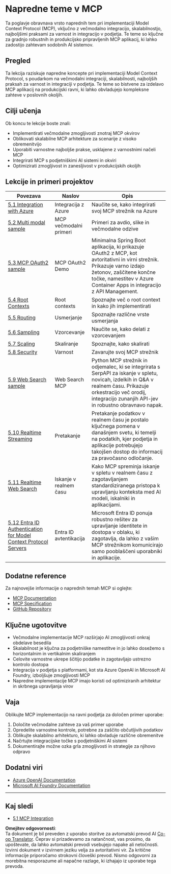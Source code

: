 <!--
CO_OP_TRANSLATOR_METADATA:
{
  "original_hash": "b96f2864e0bcb6fae9b4926813c3feb1",
  "translation_date": "2025-06-26T14:26:20+00:00",
  "source_file": "05-AdvancedTopics/README.md",
  "language_code": "sl"
}
-->
# Napredne teme v MCP

Ta poglavje obravnava vrsto naprednih tem pri implementaciji Model Context Protocol (MCP), vključno z večmodalno integracijo, skalabilnostjo, najboljšimi praksami za varnost in integracijo v podjetja. Te teme so ključne za gradnjo robustnih in produkcijsko pripravljenih MCP aplikacij, ki lahko zadostijo zahtevam sodobnih AI sistemov.

## Pregled

Ta lekcija raziskuje napredne koncepte pri implementaciji Model Context Protocol, s poudarkom na večmodalni integraciji, skalabilnosti, najboljših praksah za varnost in integraciji v podjetja. Te teme so bistvene za izdelavo MCP aplikacij na produkcijski ravni, ki lahko obvladujejo kompleksne zahteve v poslovnih okoljih.

## Cilji učenja

Ob koncu te lekcije boste znali:

- Implementirati večmodalne zmogljivosti znotraj MCP okvirov
- Oblikovati skalabilne MCP arhitekture za scenarije z visoko obremenitvijo
- Uporabiti varnostne najboljše prakse, usklajene z varnostnimi načeli MCP
- Integrirati MCP s podjetniškimi AI sistemi in okviri
- Optimizirati zmogljivost in zanesljivost v produkcijskih okoljih

## Lekcije in primeri projektov

| Povezava | Naslov | Opis |
|----------|--------|-------|
| [5.1 Integration with Azure](./mcp-integration/README.md) | Integracija z Azure | Naučite se, kako integrirati svoj MCP strežnik na Azure |
| [5.2 Multi modal sample](./mcp-multi-modality/README.md) | MCP večmodalni primeri | Primeri za avdio, slike in večmodalne odzive |
| [5.3 MCP OAuth2 sample](../../../05-AdvancedTopics/mcp-oauth2-demo) | MCP OAuth2 Demo | Minimalna Spring Boot aplikacija, ki prikazuje OAuth2 z MCP, kot avtoritativni in virni strežnik. Prikazuje varno izdajo žetonov, zaščitene končne točke, namestitev v Azure Container Apps in integracijo z API Management. |
| [5.4 Root Contexts](./mcp-root-contexts/README.md) | Root contexts | Spoznajte več o root context in kako jih implementirati |
| [5.5 Routing](./mcp-routing/README.md) | Usmerjanje | Spoznajte različne vrste usmerjanja |
| [5.6 Sampling](./mcp-sampling/README.md) | Vzorcevanje | Naučite se, kako delati z vzorcevanjem |
| [5.7 Scaling](./mcp-scaling/README.md) | Skaliranje | Spoznajte, kako skalirati |
| [5.8 Security](./mcp-security/README.md) | Varnost | Zavarujte svoj MCP strežnik |
| [5.9 Web Search sample](./web-search-mcp/README.md) | Web Search MCP | Python MCP strežnik in odjemalec, ki se integrirata s SerpAPI za iskanje v spletu, novicah, izdelkih in Q&A v realnem času. Prikazuje orkestracijo več orodij, integracijo zunanjih API-jev in robustno obravnavo napak. |
| [5.10 Realtime Streaming](./mcp-realtimestreaming/README.md) | Pretakanje | Pretakanje podatkov v realnem času je postalo ključnega pomena v današnjem svetu, ki temelji na podatkih, kjer podjetja in aplikacije potrebujejo takojšen dostop do informacij za pravočasno odločanje. |
| [5.11 Realtime Web Search](./mcp-realtimesearch/README.md) | Iskanje v realnem času | Kako MCP spreminja iskanje v spletu v realnem času z zagotavljanjem standardiziranega pristopa k upravljanju konteksta med AI modeli, iskalniki in aplikacijami. |
| [5.12  Entra ID Authentication for Model Context Protocol Servers](./mcp-security-entra/README.md) | Entra ID avtentikacija | Microsoft Entra ID ponuja robustno rešitev za upravljanje identitete in dostopa v oblaku, ki zagotavlja, da lahko z vašim MCP strežnikom komunicirajo samo pooblaščeni uporabniki in aplikacije. |

## Dodatne reference

Za najnovejše informacije o naprednih temah MCP si oglejte:
- [MCP Documentation](https://modelcontextprotocol.io/)
- [MCP Specification](https://spec.modelcontextprotocol.io/)
- [GitHub Repository](https://github.com/modelcontextprotocol)

## Ključne ugotovitve

- Večmodalne implementacije MCP razširjajo AI zmogljivosti onkraj obdelave besedila
- Skalabilnost je ključna za podjetniške namestitve in jo lahko dosežemo s horizontalnim in vertikalnim skaliranjem
- Celovite varnostne ukrepe ščitijo podatke in zagotavljajo ustrezno kontrolo dostopa
- Integracija v podjetja s platformami, kot sta Azure OpenAI in Microsoft AI Foundry, izboljšuje zmogljivosti MCP
- Napredne implementacije MCP imajo koristi od optimiziranih arhitektur in skrbnega upravljanja virov

## Vaja

Oblikujte MCP implementacijo na ravni podjetja za določen primer uporabe:

1. Določite večmodalne zahteve za vaš primer uporabe
2. Opredelite varnostne kontrole, potrebne za zaščito občutljivih podatkov
3. Oblikujte skalabilno arhitekturo, ki lahko obvladuje različne obremenitve
4. Načrtujte integracijske točke s podjetniškimi AI sistemi
5. Dokumentirajte možne ozka grla zmogljivosti in strategije za njihovo odpravo

## Dodatni viri

- [Azure OpenAI Documentation](https://learn.microsoft.com/en-us/azure/ai-services/openai/)
- [Microsoft AI Foundry Documentation](https://learn.microsoft.com/en-us/ai-services/)

---

## Kaj sledi

- [5.1 MCP Integration](./mcp-integration/README.md)

**Omejitev odgovornosti**:  
Ta dokument je bil preveden z uporabo storitve za avtomatski prevod AI [Co-op Translator](https://github.com/Azure/co-op-translator). Čeprav si prizadevamo za natančnost, vas prosimo, da upoštevate, da lahko avtomatski prevodi vsebujejo napake ali netočnosti. Izvirni dokument v izvirnem jeziku velja za avtoritativni vir. Za kritične informacije priporočamo strokovni človeški prevod. Nismo odgovorni za morebitna nesporazume ali napačne razlage, ki izhajajo iz uporabe tega prevoda.